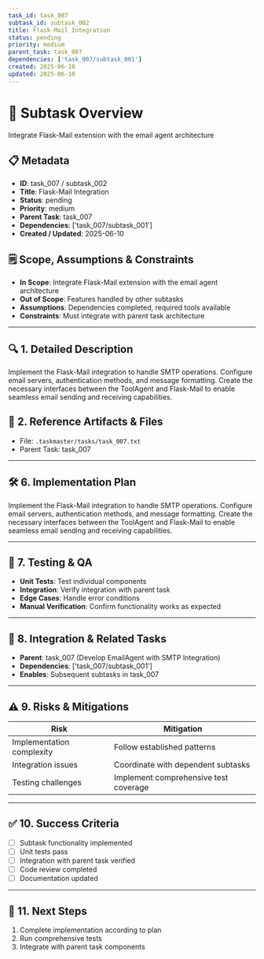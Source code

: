 ```yaml
---
task_id: task_007
subtask_id: subtask_002
title: Flask-Mail Integration
status: pending
priority: medium
parent_task: task_007
dependencies: ['task_007/subtask_001']
created: 2025-06-10
updated: 2025-06-10
---
```


# 🎯 Subtask Overview
Integrate Flask-Mail extension with the email agent architecture

## 📋 Metadata
- **ID**: task_007 / subtask_002
- **Title**: Flask-Mail Integration
- **Status**: pending
- **Priority**: medium
- **Parent Task**: task_007
- **Dependencies**: ['task_007/subtask_001']
- **Created / Updated**: 2025-06-10

## 🗒️ Scope, Assumptions & Constraints
- **In Scope**: Integrate Flask-Mail extension with the email agent architecture
- **Out of Scope**: Features handled by other subtasks
- **Assumptions**: Dependencies completed, required tools available
- **Constraints**: Must integrate with parent task architecture

---

## 🔍 1. Detailed Description
Implement the Flask-Mail integration to handle SMTP operations. Configure email servers, authentication methods, and message formatting. Create the necessary interfaces between the ToolAgent and Flask-Mail to enable seamless email sending and receiving capabilities.

## 📁 2. Reference Artifacts & Files
- File: `.taskmaster/tasks/task_007.txt`
- Parent Task: task_007

---

## 🛠️ 6. Implementation Plan
Implement the Flask-Mail integration to handle SMTP operations. Configure email servers, authentication methods, and message formatting. Create the necessary interfaces between the ToolAgent and Flask-Mail to enable seamless email sending and receiving capabilities.

---

## 🧪 7. Testing & QA
- **Unit Tests**: Test individual components
- **Integration**: Verify integration with parent task
- **Edge Cases**: Handle error conditions
- **Manual Verification**: Confirm functionality works as expected

---

## 🔗 8. Integration & Related Tasks
- **Parent**: task_007 (Develop EmailAgent with SMTP Integration)
- **Dependencies**: ['task_007/subtask_001']
- **Enables**: Subsequent subtasks in task_007

---

## ⚠️ 9. Risks & Mitigations
| Risk | Mitigation |
|------|------------|
| Implementation complexity | Follow established patterns |
| Integration issues | Coordinate with dependent subtasks |
| Testing challenges | Implement comprehensive test coverage |

---

## ✅ 10. Success Criteria
- [ ] Subtask functionality implemented
- [ ] Unit tests pass
- [ ] Integration with parent task verified
- [ ] Code review completed
- [ ] Documentation updated

---

## 🚀 11. Next Steps
1. Complete implementation according to plan
2. Run comprehensive tests
3. Integrate with parent task components

